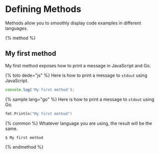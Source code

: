 # Defining Methods

Methods allow you to smoothly display code examples in different languages.

{% method %}
## My first method

My first method exposes how to print a message in JavaScript and Go.

{% toto dede="js" %}
Here is how to print a message to `stdout` using JavaScript.

```js
console.log('My first method');
```

{% sample lang="go" %}
Here is how to print a message to `stdout` using Go.

```go
fmt.Println("My first method")
```

{% common %}
Whatever language you are using, the result will be the same.

```bash
$ My first method
```
{% endmethod %}
